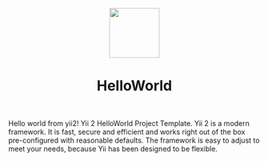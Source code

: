 <p align="center">
    <a href="https://github.com/yiisoft" target="_blank">
        <img src="https://avatars0.githubusercontent.com/u/993323" height="100px">
    </a>
    <h1 align="center">HelloWorld</h1>
    <br>
</p>
Hello world from yii2!
Yii 2 HelloWorld Project Template.
Yii 2 is a modern framework. It is fast, secure and efficient and works right out of the box pre-configured with reasonable defaults. The framework is easy to adjust to meet your needs, because Yii has been designed to be flexible.
